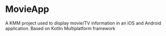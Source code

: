 # MovieApp
A KMM project used to display movie/TV information in an iOS and Android application. Based on Kotlin Multiplatform framework
